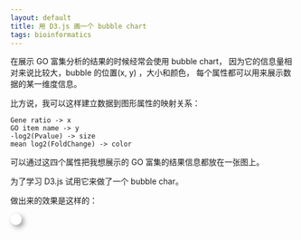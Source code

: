 ```yaml
---
layout: default
title: 用 D3.js 画一个 bubble chart
tags: bioinformatics
---
```


在展示 GO 富集分析的结果的时候经常会使用 bubble chart，
因为它的信息量相对来说比较大，bubble 的位置(x, y) ，大小和颜色，
每个属性都可以用来展示数据的某一维度信息。

<!--more-->

比方说，我可以这样建立数据到图形属性的映射关系：
```
Gene ratio -> x
GO item name -> y
-log2(Pvalue) -> size
mean log2(FoldChange) -> color
```

可以通过这四个属性把我想展示的 GO 富集的结果信息都放在一张图上。

为了学习 D3.js 试用它来做了一个 bubble char。

做出来的效果是这样的：

<html>
<script type="text/javascript" src="https://d3js.org/d3.v4.js"></script>
<style>
    #tooltip {
        position: absolute;
        width: auto;
        height: auto;
        padding: 10px;
        background-color: white;
        border-radius: 10px;
        box-shadow: 4px 4px 10px rgba(0,0,0,0.4);
        pointer-events: none;
    }

    #tooltip.hidden {
        display: none;
    }

    #tooltip p {
        margin: 0;
        font-family: sans-serif;
        font-size: 16px;
        line-height: 20px;
    }
</style>
        <div class="figure">
        <div id="tooltip" class="hidden">
            <div id="value"></div>
        </div>
        </div>
        <script type="text/javascript">

            var dataset = [{'term': 'defense response', 'log2Pvalue': 71.0437, 'GOType': 'P', 'count': 186, 'ratio': 0.20852, 'log2fc': 2.524810647917315}, {'term': 'immune system process', 'log2Pvalue': 65.414, 'GOType': 'P', 'count': 248, 'ratio': 0.278027, 'log2fc': 2.3277763018614333}, {'term': 'immune response', 'log2Pvalue': 64.6232, 'GOType': 'P', 'count': 186, 'ratio': 0.20852, 'log2fc': 2.519873045077976}, {'term': 'response to external stimulus', 'log2Pvalue': 56.6091, 'GOType': 'P', 'count': 210, 'ratio': 0.235426, 'log2fc': 2.416689680230685}, {'term': 'response to organic substance', 'log2Pvalue': 51.5985, 'GOType': 'P', 'count': 247, 'ratio': 0.276906, 'log2fc': 2.1673254588535165}, {'term': 'regulation of cell differentiation', 'log2Pvalue': 6.1193, 'GOType': 'P', 'count': 83, 'ratio': 0.106003, 'log2fc': -2.171376617354984}, {'term': 'cell proliferation', 'log2Pvalue': 5.80914, 'GOType': 'P', 'count': 103, 'ratio': 0.131545, 'log2fc': -2.218731079456651}, {'term': 'regulation of developmental process', 'log2Pvalue': 5.36019, 'GOType': 'P', 'count': 107, 'ratio': 0.136654, 'log2fc': -2.3008876543327164}, {'term': 'neural precursor cell proliferation', 'log2Pvalue': 5.29832, 'GOType': 'P', 'count': 13, 'ratio': 0.0166028, 'log2fc': -2.287330229906211}, {'term': 'negative regulation of developmental process', 'log2Pvalue': 4.42285, 'GOType': 'P', 'count': 41, 'ratio': 0.0523627, 'log2fc': -2.2817255999353763}]

            // (data) - (graphic element) mapping:
// 
//     gene ratio    ->> x pos
//     term name     ->> y pos
//     -log2(PValue) ->> circle size
//     log2(fc)      ->> circle color

// sort dataset by gene ratio
dataset = dataset.sort(function(a, b) {return a.ratio - b.ratio})

var dim = {
    w: 900,
    h: 600,
}

var margin = {
    top: 10,
    bottom: 50,
    left: 350,
    right: 200,
}

var padding = {
    top: 20,
    bottom: 20,
    left: 20,
    right: 20,
}

var w = dim.w - margin.left - margin.right,
    h = dim.h - margin.top - margin.bottom

var circleConfig = {
    size: {
        min:10,
        max:20
    },
    color: {
        min: "#66ccff",
        max: "#ff9c9c",
    },
    padding: h / dataset.length,
}

var svg = d3.select("div.figure")
            .append("svg")
            .attr("width", dim.w)
            .attr("height", dim.h)
            .append("g")
            .attr("transform", "translate(" + margin.left + "," + margin.top + ")")

var xScale = d3.scaleLinear()
    .domain([d3.min(dataset, function(d) {return d.ratio}),
             d3.max(dataset, function(d) {return d.ratio})])
    .range([padding.left, w-padding.right])

var yScale = d3.scaleBand()
    .domain(dataset.map(function(d) {return d.term}))
    .range([h-padding.bottom, padding.top])
    .paddingInner(circleConfig.padding)

var rScale = d3.scaleLinear()
    .domain([d3.min(dataset, function(d) {return d.log2Pvalue}),
             d3.max(dataset, function(d) {return d.log2Pvalue})])
    .range([circleConfig.size.min, circleConfig.size.max])

var log2fc_min = d3.min(dataset, function(d) {return d.log2fc}),
    log2fc_max = d3.max(dataset, function(d) {return d.log2fc})

var cScale = d3.scaleLinear()
    .domain([log2fc_min, log2fc_max])
    .interpolate(d3.interpolateHcl)
    .range([circleConfig.color.min, circleConfig.color.max])

var circles = svg.append("g")
    .attr("id", "circles")
    .selectAll("circle")
    .data(dataset)
    .enter()
    .append("circle")
    .attr("cx", function(d) {
        return xScale(d.ratio)
    })
    .attr("cy", function(d) {
        return yScale(d.term)
    })
    .attr("r", function(d) {
        return rScale(d.log2Pvalue)
    })
    .attr("fill", function(d) {
        return cScale(d.log2fc)
    })
    .attr("opacity", 0.8)


var formatPercent = d3.format(".0%");

var numXTicks = 5
var xAxis = d3.axisBottom()
    .scale(xScale)
    .ticks(numXTicks)
    .tickFormat(formatPercent)

var xTickFontSize = 18
svg.append("g")
    .attr("class", "x axis")
    .attr("transform", "translate(0," + h + ")")
    .style("font-size", xTickFontSize)
    .call(xAxis)

var yAxis = d3.axisLeft()
    .scale(yScale)

var yTickFontSize = 15
svg.append("g")
    .attr("class", "y axis")
    .attr("transform", "translate(" + 0 + ", 0)")
    .style("font-size", yTickFontSize)
    .call(yAxis)

var xAxisLabelSize = 20
svg.append("text")
    .attr("class", "x axis lable")
    .attr("transform", "translate(" + w/2 + "," + (h + 40) + ")")
    .text("Gene Ratio")
    .style("font-size", xAxisLabelSize)
    .attr("text-anchor", "middle")

var numStop = 10
svg.append("defs")
    .append("linearGradient")
    .attr("id", "color-gradient")
    .attr("x1", "0%").attr("y1", "100%")
    .attr("x2", "0%").attr("y2", "0%")
    .selectAll("stop")
    .data(d3.range(numStop))
    .enter().append("stop")
    .attr("offset", function(d, i) {
        return i / (numStop - 1)
    })
    .attr("stop-color", function(d, i) {
        return cScale( log2fc_min + (log2fc_max - log2fc_min) * (i / (numStop - 1)) )
    })

var colorBarConfig = {
    height: 100,
    width: 30,
    pos: {
        x: w + 20,
        y: 0.7 * h,
    },
    title: {
        content: "Mean log2(FC)",
        fontSize: 16,
    },
    space: 5,
    ticks: {
        num: 3,
        fontSize: 14,
    }
}

svg.append("text")
    .text(colorBarConfig.title.content)
    .style("font-size", colorBarConfig.title.fontSize)
    .style("font-weight", "bold")
    .attr("transform", "translate(" + colorBarConfig.pos.x + "," +
                                      colorBarConfig.pos.y + ")")

svg.append("rect")
    .attr("width", colorBarConfig.width)
    .attr("height", colorBarConfig.height)
    .attr("transform", "translate(" + colorBarConfig.pos.x + "," +
                       (colorBarConfig.pos.y + colorBarConfig.space) + ")")
    .style("fill", "url(#color-gradient)")

var cbScale = d3.scaleLinear()
    .domain(cScale.domain())
    .range([colorBarConfig.height, 0])

var cAxis = d3.axisRight()
    .scale(cbScale)
    .ticks(colorBarConfig.ticks.num)

var cbTicks = svg.append("g")
    .attr("class", "c axis")
    .attr("transform", "translate(" + (colorBarConfig.pos.x + colorBarConfig.width) +
                       "," + (colorBarConfig.pos.y + colorBarConfig.space) + ")")
    .style("font-size", colorBarConfig.ticks.fontSize)
    .call(cAxis)

cbTicks.selectAll("path")
    .style("fill", "none")
    .style("stroke", "none")


sizeBarConfig = {
    num: 3,
    pos: {
        x: w + 20,
        y: h * 0.3,
    },
    title: {
        content: "-log2(pvalue)",
        fontSize: 16
    },
    space: 5,
    stops: {
        start: 0.25,
        end: 1,
    }
}

var sizeBarTitle = svg.append("text")
    .attr("class", "sizebar")
    .text(sizeBarConfig.title.content)
    .style("font-size", sizeBarConfig.title.fontSize)
    .style("font-weight", "bold")
    .attr("transform", "translate(" + sizeBarConfig.pos.x + "," +
                                      sizeBarConfig.pos.y + ")")

var getCircleExamples = function() {
    var ratio, size;
    var circleExamples = [],
        rs = sizeBarConfig.stops.start,
        re = sizeBarConfig.stops.end,
        smin = rScale.range()[0],
        smax = rScale.range()[1],
        logp_max = d3.max(dataset, function(d) {return d.log2Pvalue}),
        logp_min = d3.min(dataset, function(d) {return d.log2Pvalue})
    for (var i = 0; i < sizeBarConfig.num; i++) {
        ratio = rs + (re - rs) / (sizeBarConfig.num - 1) * i
        size = smin + (smax - smin) * ratio
        log2Pvalue = logp_min + (logp_max - logp_min) * ratio
        circleExamples.push({size: size, log2Pvalue: log2Pvalue})
    }
    return circleExamples
}

circleExamples = getCircleExamples()

var sizeBarCircles = svg.append("g")
    .attr("class", "sizebar")
    .attr("transform", "translate(" + sizeBarConfig.pos.x + "," +
                                      sizeBarConfig.pos.y + ")")
    .selectAll("circle")
    .data(circleExamples).enter()
    .append("circle")
    .attr("cx", function(d, i) {
        return rScale.range()[1]
    })
    .attr("cy", function(d, i) {
        return rScale.range()[1] + i * 2 * rScale.range()[1]
    })
    .attr("r", function(d, i) {
        return d.size
    })
    .attr("fill", "#555555")
    .attr("opacity", 0.8)

var sizeBarLabels = svg.append("g")
    .attr("class", "sizebar")
    .attr("transform", "translate(" + sizeBarConfig.pos.x + "," +
                                      sizeBarConfig.pos.y + ")")
    .selectAll("text")
    .data(circleExamples).enter()
    .append("text")
    .attr("x", function(d, i) {
        var rmax = rScale.range()[1]
        return 2 * rmax
    })
    .attr("y", function(d, i) {
        var rmax = rScale.range()[1]
        return rmax + i * 2 * rmax + 5
    })
    .text(function(d) {
        return d.log2Pvalue.toFixed(2)
    })

        </script>
</html>

具体的代码放到了这个
[repo](https://github.com/Nanguage/D3-bubble-chart-example) 里面，

D3.js 非常强大的绘图库，可以创建具有强动态效果的交互式
网页 SVG 图像。
交互式图像可以说是未来数据绘图的一种趋势，
而且用这种 html 模板渲染 D3.js 做图表的方式，
非常适合用来做生信软件或者 pipeline 的报告。
虽然现在也有一些其他语言的绘图库也可以做这类事情，
比如 Python 的 Plotly、Bokeh、Pygal 等等，
但总体来看，这些包还是不如 D3.js 强大、灵活。
所以 D3.js 还是非常值得研究一下的。
